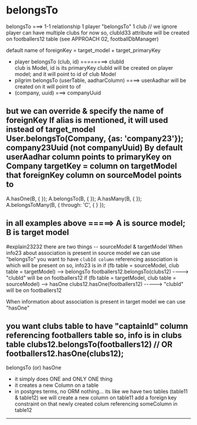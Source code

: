 # belongsTo


belongsTo ===> 1-1 relationship 
1 player "belongsTo" 1 club      // we ignore player can have multiple clubs for now
so, clubId33 attribute will be created on footballers12 table (see APPROACH 02, footballDbManager)

default name of foreignKey = target_model + target_primaryKey
- player belongsTo (club, id) ========> clubId        
    club is Model, id is its primaryKey
    clubId will be created on player model; and it will point to id of club Model 
- pilgrim belongsTo (userTable, aadharColumn) ====> userAadhar
    <userAadhar column> will be created on <pilgrim model>
    it will point to <aadhar column> of <user model>
- (company, uuid) ===> companyUuid
     
but we can override & specify the name of foreignKey
If alias is mentioned, it will used instead of target_model
    User.belongsTo(Company, {as: 'company23'});   company23Uuid (not companyUuid)
By default userAadhar column points to primaryKey on Company
targetKey = column on targetModel that foreignKey column on sourceModel points to
------------------------------------------------------------------------------------------


A.hasOne(B, { });
A.belongsTo(B, { });
A.hasMany(B, { });
A.belongsToMany(B, { through: 'C', { } });

in all examples above =====> A is source model; B is target model
------------------------------------------------------------------------------------------
#explain23232
there are two things -- sourceModel & targetModel
When info23 about association is present in source model we can use "belongsTo"
    you want <footballers table> to have `clubId column` referencing <clubs table>
    association is <clubId column> which will be present on <footballers table>
    so, info23 is in <footballers table>
    if (fb table = sourceModel, club table = targetModel) --> belongsTo
        footballers12.belongsTo(clubs12) ----> "clubId" will be on footballers12
    if (fb table = targetModel, club table = sourceModel) --> hasOne
        clubs12.hasOne(footballers12) -----> "clubId" will be on footballers12

When information about association is present in target model we can use "hasOne"
    
you want clubs table to have "captainId" column referencing footballers table
    so, info is in clubs table
    clubs12.belongsTo(footballers12) // OR
    footballers12.hasOne(clubs12);
------------------------------------------------------------------------------------------

belongsTo (or) hasOne
- it simply does ONE and ONLY ONE thing
- it creates a new Column on a table
- in postgres terms, no ORM nothing...
    its like we have two tables (table11 & table12)
    we will create a new column on table11
    add a foreign key constraint on that newly created colum referencing someColumn in table12
    
------------------------------------------------------------------------------------------